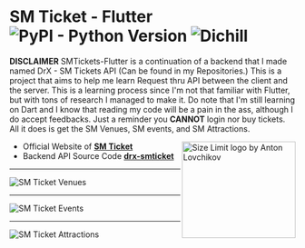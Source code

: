 # SM Ticket - Flutter <img alt="PyPI - Python Version" src="https://img.shields.io/pypi/pyversions/Django"> <img alt="Dichill" src="https://img.shields.io/badge/SM-Tickets-blue">

**DISCLAIMER** SMTickets-Flutter is a continuation of a backend that I made named DrX - SM Tickets API (Can be found in my Repositories.) This is a project that aims to help me learn Request thru API between the client and the server. This is a learning process since I'm not that familiar with Flutter, but with tons of research I managed to make it. Do note that I'm still learning on Dart and I know that reading my code will be a pain in the ass, although I do accept feedbacks. Just a reminder you **CANNOT** login nor buy tickets. All it does is get the SM Venues, SM events, and SM Attractions.

<img src="https://sa.kapamilya.com/absnews/abscbnnews/media/2019/business/06/26/20190626-sm-cinema.jpg?ext=.jpg" align="right"
     alt="Size Limit logo by Anton Lovchikov" width="200" height="170">

* Official Website of **<a href="https://smtickets.com/">SM Ticket</a>**
* Backend API Source Code **<a href="https://github.com/Dichill/drx-smticket">drx-smticket</a>**
<hr>
<img src="https://i.imgur.com/upLBTCI.jpg" align="center"
     alt="SM Ticket Venues">   
<hr>     
<img src="https://i.imgur.com/nAAgY91.jpg" align="center"
     alt="SM Ticket Events">
<hr>    
<img src="https://i.imgur.com/13RvMGB.jpg" align="center"
     alt="SM Ticket Attractions">
     

     
  
     
     
